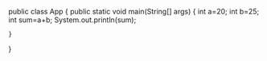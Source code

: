 public class App {
    public static void main(String[] args)  {
        int a=20;
        int b=25;
        int sum=a+b;
        System.out.println(sum);

    }
}
